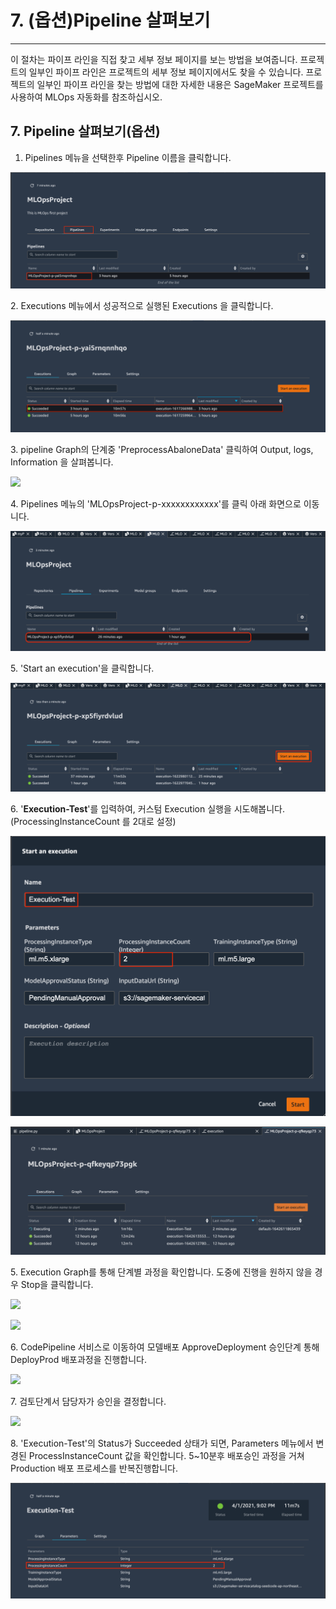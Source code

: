 # 7. (옵션)Pipeline 살펴보기

***

이 절차는 파이프 라인을 직접 찾고 세부 정보 페이지를 보는 방법을 보여줍니다. 프로젝트의 일부인 파이프 라인은 프로젝트의 세부 정보 페이지에서도 찾을 수 있습니다. 프로젝트의 일부인 파이프 라인을 찾는 방법에 대한 자세한 내용은 SageMaker 프로젝트를 사용하여 MLOps 자동화를 참조하십시오.

## 7. Pipeline 살펴보기(옵션)

1. Pipelines 메뉴을 선택한후 Pipeline 이름을 클릭합니다.

![](<../.gitbook/assets/Screen Shot 2021-04-01 at 8.44.49 PM.png>)

2\. Executions 메뉴에서 성공적으로 실행된 Executions 을 클릭합니다.

![](<../.gitbook/assets/Screen Shot 2021-04-01 at 8.47.40 PM (1).png>)

3\. pipeline Graph의 단계중 'PreprocessAbaloneData' 클릭하여 Output, logs, Information 을 살펴봅니다.

![](<../.gitbook/assets/스크린샷 2022-01-20 오후 3.02.49.png>)

4\. Pipelines 메뉴의 'MLOpsProject-p-xxxxxxxxxxxx'를 클릭 아래 화면으로 이동니다.

![](<../.gitbook/assets/Screen Shot 2021-06-06 at 9.26.54 PM.png>)

5\. 'Start an execution'을 클릭합니다.

![](<../.gitbook/assets/Screen Shot 2021-06-06 at 9.26.31 PM.png>)

6\. '**Execution-Test**'를 입력하여, 커스텀 Execution 실행을 시도해봅니다. (ProcessingInstanceCount 를 2대로 설정)

![](<../.gitbook/assets/Screen Shot 2021-04-01 at 9.02.33 PM (1).png>)

![](<../.gitbook/assets/image (19).png>)

5\. Execution Graph를 통해 단계별 과정을 확인합니다. 도중에 진행을 원하지 않을 경우 Stop을 클릭합니다.

![](<../.gitbook/assets/스크린샷 2022-01-20 오후 2.57.04 (1).png>)

![](<../.gitbook/assets/스크린샷 2022-01-20 오후 3.18.59.png>)

6\. CodePipeline 서비스로 이동하여 모델배포 ApproveDeployment 승인단계 통해 DeployProd 배포과정을 진행합니다.

![](<../.gitbook/assets/스크린샷 2022-01-20 오후 3.08.35.png>)

7\. 검토단계서 담당자가 승인을 결정합니다.

![](<../.gitbook/assets/스크린샷 2022-01-20 오후 3.20.24.png>)

8\. 'Execution-Test'의 Status가 Succeeded 상태가 되면, Parameters 메뉴에서 변경된 ProcessInstanceCount 값을 확인합니다. 5\~10분후 배포승인 과정을 거쳐 Production 배포 프로세스를 반복진행합니다.

![](<../.gitbook/assets/Screen Shot 2021-04-01 at 9.50.37 PM.png>)

